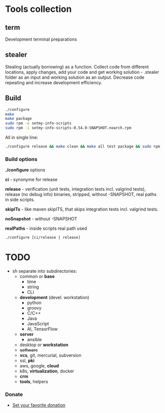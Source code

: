 # Tools collection

## term

Development terminal preparations

## stealer

Stealing (actually borrowing) as a function. Collect code from different locations, apply changes, add your code and get
working solution - .stealer folder as an input and working solution as an output.
Decrease code repeating and increase development efficiency.

## Build

```sh
./configure
make
make package
sudo rpm -e setmy-info-scripts
sudo rpm -i setmy-info-scripts-0.54.0-SNAPSHOT.noarch.rpm
```

All in single line:

```sh
./configure release && make clean && make all test package && sudo rpm -e setmy-info-scripts && sudo rpm -i setmy-info-scripts-0.54.0.noarch.rpm
```

### Build options

**./configure** options

**ci** - synonyme for release

**release** -
verification (unit tests, integration tests incl. valgrind tests), release (no debug info) binaries, stripped, without
-SNAPSHOT, real paths in side scripts.

**skipITs** - like maven skipITS, that skips integration tests incl. valgrind tests.

**noSnapshot** - without -SNAPSHOT

**realPaths** - inside scripts real path used

```sh
./configure [ci/release | release]
```

# TODO

* sh separate into subdirectories:
    * common or **base**
        * time
        * string
        * CLI
    * **development** (devel. workstation)
        * python
        * groovy
        * C/C++
        * Java
        * JavaScript
        * AI, TensorFlow
    * **server**
        * ansible
    * desktop or **workstation**
    * ~~software~~
    * **vcs**, git, mercurial, subversion
    * ssl, **pki**
    * aws, google, **cloud**
    * k8s, **virtualization**, docker
    * **crm**
    * **tools**, helpers

### Donate

* [Set your favorite donation](https://www.paypal.me/imretabur "Donate any amount")
